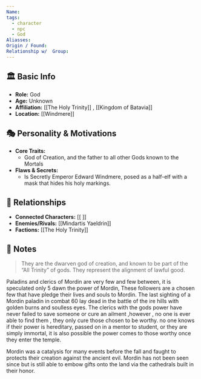 ```yaml
---
Name: 
tags:
  - character
  - npc
  - God
Aliasses: 
Origin / Found: 
Relationship w/  Group:
---
```

## 🏛️ Basic Info
- **Role:** God
- **Age:**  Unknown
- **Affiliation:** [[The Holy Trinity]] , [[Kingdom of Batavia]]  
- **Location:** [[Windmere]]

## 🎭 Personality & Motivations
- **Core Traits:**  
	- God of Creation, and the father to  all other Gods known to the Mortals
- **Flaws & Secrets:**  
	- Is Secretly Emperor Edward Windmere, posed as a half-elf with a mask that hides his holy markings.


## 🔗 Relationships
- **Connected Characters:** [[ ]]
- **Enemies/Rivals:** [[Mindartis Yaeldrin]]
- **Factions:** [[The Holy Trinity]]

## 📝 Notes
>They are the dwarven god of creation, and known to be part of the “All Trinity” of gods. They represent the alignment of lawful good.

Paladins and clerics of Mordin are very few and few between, it is speculated only 5 dawn the power of Mordin, These followers are a chosen few that have pledge their lives and souls to Mordin. The last sighting of a Mordin paladin in combat 60 lay dead in the battle of the ire hills with golden burns and soulless eyes. The clerics with the gods power have never failed to save someone or cure an ailment ,however , no one is ever able to find them , they only cure those chosen to be worthy. no one knows if their power is hereditary, passed on in a mentor to student, or they are simply immortal, it is also possible the power comes to those worthy once they enter the temple.

Mordin was a catalysis for many events before the fall and faught to protects their creation against the ancient evil. Mordin has not been seen since but is still able to embow gifts onto the land via the cathedrals built in their honor.
